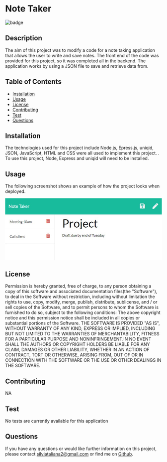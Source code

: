 # Note Taker

![badge](https://img.shields.io/badge/License-MIT-Green)

## Description
The aim of this project was to modify a code for a note taking application that allows the user to write and save notes. The front end of the code was provided for this project, so it was completed all in the backend. The application works by using a JSON file to save and retrieve data from.  

## Table of Contents 

* [Installation](#installation)
* [Usage](#usage)
* [License](#License)
* [Contributing](#contributing)
* [Test](#test)
* [Questions](#questions)

## Installation
The technologies used for this project include Node.js, Epress.js, uniqid, JSON, JavaScript, HTML and CSS were all used to implement this project. . To use this project, Node, Express and uniqid will need to be installed.  

## Usage
The following screenshot shows an example of how the project looks when deployed. 

![pic](./public/assets/other/notetakerusage.jpg)

## License 
Permission is hereby granted, free of charge, to any person obtaining a copy of this software and associated documentation files(the "Software"), to deal in the Software without restriction, including without limitation the rights to use, copy, modify, merge, publish, distribute, sublicense, and / or sell copies of the Software, and to permit persons to whom the Software is furnished to do so, subject to the following conditions: The above copyright notice and this permission notice shall be included in all copies or substantial portions of the Software. THE SOFTWARE IS PROVIDED "AS IS", WITHOUT WARRANTY OF ANY KIND, EXPRESS OR IMPLIED, INCLUDING BUT NOT LIMITED TO THE WARRANTIES OF MERCHANTABILITY, FITNESS FOR A PARTICULAR PURPOSE AND NONINFRINGEMENT.IN NO EVENT SHALL THE AUTHORS OR COPYRIGHT HOLDERS BE LIABLE FOR ANY CLAIM, DAMAGES OR OTHER LIABILITY, WHETHER IN AN ACTION OF CONTRACT, TORT OR OTHERWISE, ARISING FROM, OUT OF OR IN CONNECTION WITH THE SOFTWARE OR THE USE OR OTHER DEALINGS IN THE SOFTWARE.

## Contributing
NA

## Test
No tests are currently available for this application

## Questions
If you have any questions or would like further information on this project, 
please contact silviataliana2@gmail.com or find me on [Github](https://github.com/silvia-taliana).